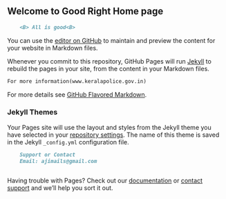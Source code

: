 ## Welcome to Good Right Home page

```markdown
    <B> All is good<B>
```  

You can use the [editor on GitHub](https://github.com/Kurumban/goodright/edit/master/index.md) to maintain and preview the content for your website in Markdown files.

Whenever you commit to this repository, GitHub Pages will run [Jekyll](https://jekyllrb.com/) to rebuild the pages in your site, from the content in your Markdown files.



```markdown
For more information(www.keralapolice.gov.in) 
```

For more details see [GitHub Flavored Markdown](https://guides.github.com/features/mastering-markdown/).

### Jekyll Themes

Your Pages site will use the layout and styles from the Jekyll theme you have selected in your [repository settings](https://github.com/Kurumban/goodright/settings). The name of this theme is saved in the Jekyll `_config.yml` configuration file.

```markdown
    Support or Contact
    Email: ajimails@gmail.com
   
```  

Having trouble with Pages? Check out our [documentation](https://help.github.com/categories/github-pages-basics/) or [contact support](https://github.com/contact) and we’ll help you sort it out.
